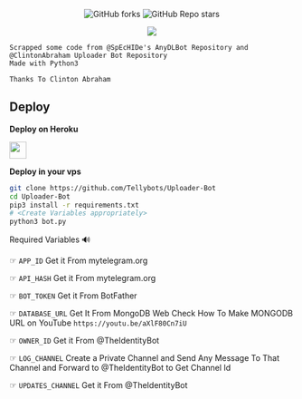 <p align="center" > <img alt="GitHub forks" src="https://img.shields.io/github/forks/Tellybots/Uploader-Bot?label=%F0%9F%8D%B4Forks&logoColor=blue&style=social">
<img alt="GitHub Repo stars" src="https://img.shields.io/github/stars/Tellybots/Uploader-Bot?label=%E2%AD%90%EF%B8%8FStars&logoColor=blue&style=social"> </p>

<p align="center"><a href="https://github.com/Tellybots/Uploader-Bot"><img src="https://github-readme-stats.vercel.app/api/pin?username=Tellybots&show_icons=true&theme=dracula&hide_border=true&repo=Uploader-Bot"></a></p>




```
Scrapped some code from @SpEcHIDe's AnyDLBot Repository and @ClintonAbraham Uploader Bot Repository 
Made with Python3

Thanks To Clinton Abraham
```

## Deploy 

<b>Deploy on Heroku</b>
<p align="left">
  <a href="https://heroku.com/deploy?template=https://github.com/Tellybots/Uploader-Bot">
     <img height="30px" src="https://img.shields.io/badge/Deploy%20To%20Heroku-blueviolet?style=for-the-badge&logo=heroku">
  </a>
</p>

<b>Deploy in your vps</b>
```sh
git clone https://github.com/Tellybots/Uploader-Bot
cd Uploader-Bot
pip3 install -r requirements.txt
# <Create Variables appropriately>
python3 bot.py
```

Required Variables 🔊

☞ `APP_ID` Get it From mytelegram.org

☞ `API_HASH` Get it From mytelegram.org

☞ `BOT_TOKEN` Get it From BotFather

☞ `DATABASE_URL` Get It From MongoDB Web
Check How To Make MONGODB URL on YouTube `https://youtu.be/aXlF80Cn7iU`

☞ `OWNER_ID` Get it From @TheIdentityBot

☞ `LOG_CHANNEL` Create a Private Channel and Send Any Message To That Channel and Forward to @TheIdentityBot to Get Channel Id

☞ `UPDATES_CHANNEL` Get it From @TheIdentityBot
